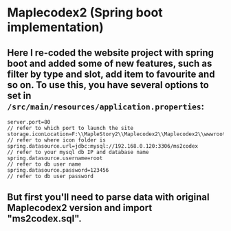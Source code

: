 # Maplecodex2 (Spring boot implementation)
## Here I re-coded the website project with spring boot and added some of new features, such as filter by type and slot, add item to favourite and so on. To use this, you have several options to set in `/src/main/resources/application.properties`: 
```
server.port=80                                                            // refer to which port to launch the site
storage.iconLocation=F:\\MapleStory2\\Maplecodex2\\Maplecodex2\\wwwroot   // refer to where icon folder is
spring.datasource.url=jdbc:mysql://192.168.0.120:3306/ms2codex            // refer to your mysql db IP and database name
spring.datasource.username=root                                           // refer to db user name
spring.datasource.password=123456                                         // refer to db user password
```
## But first you'll need to parse data with original Maplecodex2 version and import "ms2codex.sql".
